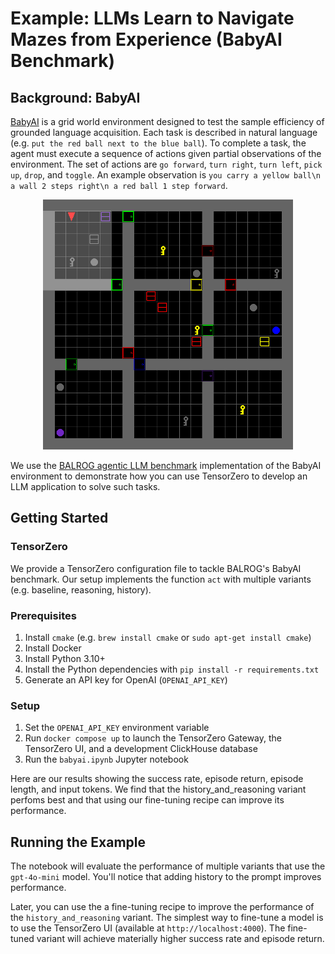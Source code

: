 # Example: LLMs Learn to Navigate Mazes from Experience (BabyAI Benchmark)

## Background: BabyAI

[BabyAI](https://github.com/mila-iqia/babyai) is a grid world environment designed to test the sample efficiency of grounded language acquisition.
Each task is described in natural language (e.g. `put the red ball next to the blue ball`).
To complete a task, the agent must execute a sequence of actions given partial observations of the environment.
The set of actions are `go forward`, `turn right`, `turn left`, `pick up`, `drop`, and `toggle`.
An example observation is `you carry a yellow ball\n a wall 2 steps right\n a red ball 1 step forward`.

<p align="center">
  <img src=img/babyai.png width="400" height="400" alt="BabyAI">
</p>

We use the [BALROG agentic LLM benchmark](https://github.com/balrog-ai/BALROG) implementation of the BabyAI environment to demonstrate how you can use TensorZero to develop an LLM application to solve such tasks.

## Getting Started

### TensorZero

We provide a TensorZero configuration file to tackle BALROG's BabyAI benchmark.
Our setup implements the function `act` with multiple variants (e.g. baseline, reasoning, history).

### Prerequisites

1. Install `cmake` (e.g. `brew install cmake` or `sudo apt-get install cmake`)
2. Install Docker
3. Install Python 3.10+
4. Install the Python dependencies with `pip install -r requirements.txt`
5. Generate an API key for OpenAI (`OPENAI_API_KEY`)

### Setup

1. Set the `OPENAI_API_KEY` environment variable
2. Run `docker compose up` to launch the TensorZero Gateway, the TensorZero UI, and a development ClickHouse database
3. Run the `babyai.ipynb` Jupyter notebook

Here are our results showing the success rate, episode return, episode length, and input tokens.
We find that the history_and_reasoning variant perfoms best and that using our fine-tuning recipe can improve its performance.

## Running the Example

The notebook will evaluate the performance of multiple variants that use the `gpt-4o-mini` model.
You'll notice that adding history to the prompt improves performance.

Later, you can use the a fine-tuning recipe to improve the performance of the `history_and_reasoning` variant.
The simplest way to fine-tune a model is to use the TensorZero UI (available at `http://localhost:4000`).
The fine-tuned variant will achieve materially higher success rate and episode return.
